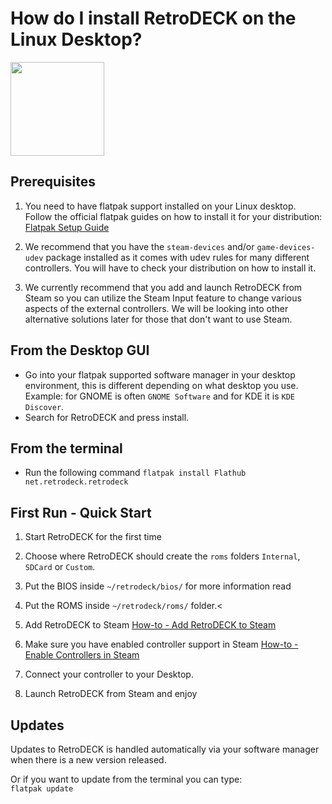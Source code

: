# How do I install RetroDECK on the Linux Desktop?

<img src="../../../wiki_images/logos/linux-tux-logo.svg" width="150">

## Prerequisites

1. You need to have flatpak support installed on your Linux desktop. <br>
Follow the official flatpak guides on how to install it for your distribution:<br>
[Flatpak Setup Guide](https://flatpak.org/setup/)

2. We recommend that you have the `steam-devices` and/or `game-devices-udev` package installed as it comes with udev rules for many different controllers. You will have to check your distribution on how to install it.

3. We currently recommend that you add and launch RetroDECK from Steam so you can utilize the Steam Input feature to change various aspects of the external controllers. We will be looking into other alternative solutions later for those that don't want to use Steam.

## From the Desktop GUI

- Go into your flatpak supported software manager in your desktop environment, this is different depending on what desktop you use. Example: for GNOME is often `GNOME Software` and for KDE it is `KDE Discover`.
- Search for RetroDECK and press install.

## From the terminal

- Run the following command `flatpak install Flathub net.retrodeck.retrodeck`


## First Run - Quick Start

1. Start RetroDECK for the first time
2. Choose where RetroDECK should create the `roms` folders `Internal`, `SDCard` or `Custom`.
3. Put the BIOS inside `~/retrodeck/bios/` for more information read
4. Put the ROMS inside `~/retrodeck/roms/` folder.<

5. Add RetroDECK to Steam [How-to - Add RetroDECK to Steam](../../wiki_howto_faq/add-to-steam.md)
6. Make sure you have enabled controller support in Steam [How-to - Enable Controllers in Steam ](../wiki_howto_faq/add-to-steam.md)
7. Connect your controller to your Desktop.
8. Launch RetroDECK from Steam and enjoy

## Updates

Updates to RetroDECK is handled automatically via your software manager when there is a new version released.

Or if you want to update from the terminal you can type: <br>
`flatpak update`
